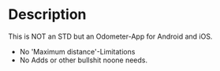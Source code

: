 # Description
This is NOT an STD but an Odometer-App for Android and iOS.
- No 'Maximum distance'-Limitations
- No Adds or other bullshit noone needs.
